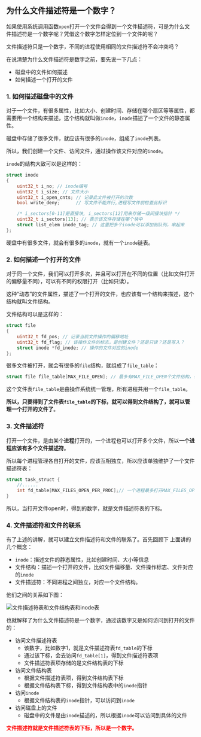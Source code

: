 ## 为什么文件描述符是一个数字？

如果使用系统调用函数```open```打开一个文件会得到一个文件描述符，可是为什么文件描述符是一个数字呢？凭借这个数字怎样定位到一个文件的呢？

文件描述符只是一个数字，不同的进程使用相同的文件描述符不会冲突吗？



在说清楚为什么文件描述符是数字之前，要先说一下几点：

- 磁盘中的文件如何描述
- 如何描述一个打开的文件

### 1. 如何描述磁盘中的文件

对于一个文件，有很多属性，比如大小、创建时间、存储在哪个扇区等等属性，都需要用一个结构来描述，这个结构就叫做```inode```，```inode```描述了一个文件的静态属性。

磁盘中存储了很多文件，就应该有很多的```inode```，组成了```inode```列表。

所以，我们创建一个文件、访问文件，通过操作该文件对应的```inode```。

```inode```的结构大致可以是这样的：

```c
struct inode
{
    uint32_t i_no; // inode编号
    uint32_t i_size; // 文件大小
    uint32_t i_open_cnts; // 记录此文件被打开的次数
    bool write_deny;      // 写文件不能并行,进程写文件前检查此标识

    /* i_sectors[0-11]是直接块, i_sectors[12]用来存储一级间接块指针 */
    uint32_t i_sectors[13]; // 表示该文件存储在哪个块中
    struct list_elem inode_tag; // 这里把多个inode可以添加到队列，串起来
};
```

硬盘中有很多文件，就会有很多的```inode```，就有一个```inode```链表。

### 2. 如何描述一个打开的文件

对于同一个文件，我们可以打开多次，并且可以打开在不同的位置（比如文件打开的偏移量不同），可以有不同的权限打开（比如只读）。

这种“动态”的文件属性，描述了一个打开的文件，也应该有一个结构来描述，这个结构就叫文件结构。

文件结构可以是这样的：

```c
struct file
{
    uint32_t fd_pos; // 记录当前文件操作的偏移地址
    uint32_t fd_flag; // 该操作文件的标志，是创建文件？还是只读？还是写入？
    struct inode *fd_inode; // 操作的文件对应的inode
};
```

很多文件被打开，就会有很多的```file```结构，就组成了```file_table```：

```c
struct file file_table[MAX_FILE_OPEN]; // 最多有MAX_FILE_OPEN个文件结构，也就是系统最多打开MAX_FILE_OPEN个文件
```

这个文件表```file_table```是由操作系统统一管理，所有进程共用一个```file_table```。

**所以，只要得到了文件表```file_table```的下标，就可以得到文件结构了，就可以管理一个打开的文件了**。



### 3. 文件描述符

打开一个文件，是由某个**进程**打开的，一个进程也可以打开多个文件，所以**一个进程应该有多个文件描述符**。

所以每个进程管理各自打开的文件，应该互相独立，所以应该单独维护了一个文件描述符表：

```c
struct task_struct {
	//......
  	int fd_table[MAX_FILES_OPEN_PER_PROC];// 一个进程最多打开MAX_FILES_OPEN_PER_PROC个文件
}
```

所以，当打开文件open时，得到的数字，就是文件描述符表的下标。

### 4. 文件描述符和文件的联系

有了上述的讲解，就可以建立文件描述符和文件的联系了。首先回顾下 上面讲的几个概念：

- ```inode```：描述文件的静态属性，比如创建时间、大小等信息
- 文件结构：描述一个打开的文件，比如文件偏移量、文件操作标志、文件对应的```inode```
- 文件描述符：不同进程之间独立，对应一个文件结构。



他们之间的关系如下图：

![文件描述符表和文件结构表和inode表](https://gitee.com/imcgr/image_blog/raw/master/20210621143105.png)

也就解释了为什么文件描述符是一个数字，通过该数字又是如何访问到打开的文件的：

- 访问文件描述符表
  - 该数字，比如数字1，就是文件描述符表```fd_table```的下标
  - 通过该下标，会去访问```fd_table[1]```，得到文件描述符表项
  - 文件描述符表项存储的是文件结构表的下标
- 访问文件结构表
  - 根据文件描述符表项，得到文件结构表下标
  - 根据文件结构表下标，得到文件结构表中的```inode```指针
- 访问```inode```
  - 根据文件结构表的```inode```指针，可以访问到```inode```
- 访问磁盘上的文件
  - 磁盘中的文件是由```inode```描述的，所以根据```inode```可以访问到具体的文件



<font color="red"><b>文件描述符就是文件描述符表的下标，所以是一个数字。</b></font>

